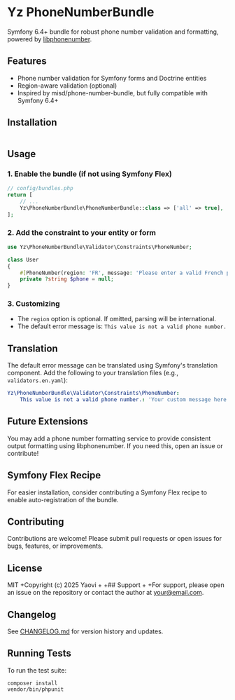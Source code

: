 # Yz PhoneNumberBundle

Symfony 6.4+ bundle for robust phone number validation and formatting, powered by [libphonenumber](https://github.com/giggsey/libphonenumber-for-php).

## Features
- Phone number validation for Symfony forms and Doctrine entities
- Region-aware validation (optional)
- Inspired by misd/phone-number-bundle, but fully compatible with Symfony 6.4+

## Installation

```composer require yz/phone-number-bundle giggsey/libphonenumber-for-php
```

## Usage

### 1. Enable the bundle (if not using Symfony Flex)

```php
// config/bundles.php
return [
    // ...
    Yz\PhoneNumberBundle\PhoneNumberBundle::class => ['all' => true],
];
```

### 2. Add the constraint to your entity or form

```php
use Yz\PhoneNumberBundle\Validator\Constraints\PhoneNumber;

class User
{
    #[PhoneNumber(region: 'FR', message: 'Please enter a valid French phone number.')]
    private ?string $phone = null;
}
```

### 3. Customizing
- The `region` option is optional. If omitted, parsing will be international.
- The default error message is: `This value is not a valid phone number.`

## Translation

The default error message can be translated using Symfony's translation component. Add the following to your translation files (e.g., `validators.en.yaml`):

```yaml
Yz\PhoneNumberBundle\Validator\Constraints\PhoneNumber:
    This value is not a valid phone number.: 'Your custom message here.'
```

## Future Extensions

You may add a phone number formatting service to provide consistent output formatting using libphonenumber. If you need this, open an issue or contribute!

## Symfony Flex Recipe

For easier installation, consider contributing a Symfony Flex recipe to enable auto-registration of the bundle.

## Contributing

Contributions are welcome! Please submit pull requests or open issues for bugs, features, or improvements.

## License

MIT 
+Copyright (c) 2025 Yaovi
+
+## Support
+
+For support, please open an issue on the repository or contact the author at your@email.com.

## Changelog

See [CHANGELOG.md](CHANGELOG.md) for version history and updates.

## Running Tests

To run the test suite:

```
composer install
vendor/bin/phpunit
``` 